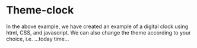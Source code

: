 # Theme-clock
In the above example, we have created an example of a digital clock using html, CSS, and javascript. We can also change the theme according to your choice, i.e. ...today time...
